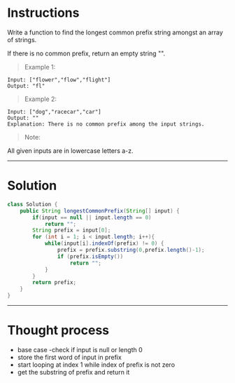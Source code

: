 # Instructions

Write a function to find the longest common prefix string amongst an array of strings.

If there is no common prefix, return an empty string "".

> Example 1:
```
Input: ["flower","flow","flight"]
Output: "fl"
```
> Example 2:
```
Input: ["dog","racecar","car"]
Output: ""
Explanation: There is no common prefix among the input strings.
```
 > Note:

All given inputs are in lowercase letters a-z.
***

# Solution
``` java
class Solution {
    public String longestCommonPrefix(String[] input) {
        if(input == null || input.length == 0)
            return "";
        String prefix = input[0];
        for (int i = 1; i < input.length; i++){
            while(input[i].indexOf(prefix) != 0) {
                prefix = prefix.substring(0,prefix.length()-1);
                if (prefix.isEmpty()) 
                    return "";
            }
        }
        return prefix;
    }
}
```

***
# Thought process

* base case -check if input is null or length 0
* store the first word of input in prefix
* start looping at index 1 while index of prefix is not zero
* get the substring of prefix and return it
